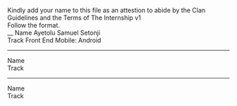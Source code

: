 
Kindly add your name to this file as an attestion to abide by the Clan Guidelines and the Terms of The Internship v1
<br/> Follow the format.<br/> 
__
Name Ayetolu Samuel Setonji<br/>
Track Front End Mobile: Android
___
Name<br/>
Track
___
Name <br/>
Track
